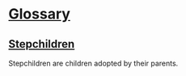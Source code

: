 # [Glossary](#glossary)

## [Stepchildren](#stepchildren)

Stepchildren are children adopted by their parents.

